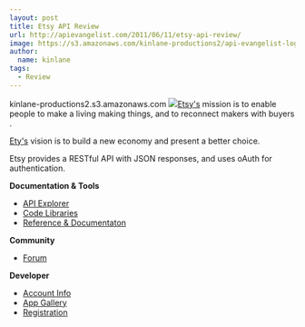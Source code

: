 ```yaml
---
layout: post
title: Etsy API Review
url: http://apievangelist.com/2011/06/11/etsy-api-review/
image: https://s3.amazonaws.com/kinlane-productions2/api-evangelist-logos/api-evangelist-butterfly-vertical.png
author:
  name: kinlane
tags:
  - Review
---
```

kinlane-productions2.s3.amazonaws.com [![](http://kinlane-productions.s3.amazonaws.com/api-evangelist/etsy/etsy-logo.jpg)](http://www.etsy.com/)[Etsy's](http://www.etsy.com/) mission is to enable people to make a living making things, and to reconnect makers with buyers .

[Ety's](http://www.etsy.com/) vision is to build a new economy and present a better choice.

Etsy provides a RESTful API with JSON responses, and uses oAuth for authentication.

**Documentation & Tools**

*   [](http://www.etsy.com/)[API Explorer](.http://www.apievangelist.com/ecosystem-building-blocks-detail.php?Building_Block_ID=209)
*   [Code Libraries](.http://www.apievangelist.com/ecosystem-building-blocks-detail.php?Building_Block_ID=125)
*   [Reference & Documentaton](.http://www.apievangelist.com/ecosystem-building-blocks-detail.php?Building_Block_ID=120)

**Community**

*   [Forum](.http://www.apievangelist.com/ecosystem-building-blocks-detail.php?Building_Block_ID=131)

**Developer**

*   [Account Info](.http://www.apievangelist.com/ecosystem-building-blocks-detail.php?Building_Block_ID=199)
*   [App Gallery](.http://www.apievangelist.com/ecosystem-building-blocks-detail.php?Building_Block_ID=180)
*   [Registration](.http://www.apievangelist.com/ecosystem-building-blocks-detail.php?Building_Block_ID=198)